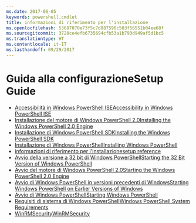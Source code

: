 ```yaml
---
ms.date: 2017-06-05
keywords: powershell,cmdlet
title: informazioni di riferimento per l'installazione
ms.openlocfilehash: 53687070e73f5c7d887590c503f56551b04ee68f
ms.sourcegitcommit: 3720ce4efb6735694cfb53a1b793d949af5d1bc5
ms.translationtype: HT
ms.contentlocale: it-IT
ms.lasthandoff: 09/29/2017
---
```

# <a name="setup-guide"></a><span data-ttu-id="69acf-103">Guida alla configurazione</span><span class="sxs-lookup"><span data-stu-id="69acf-103">Setup Guide</span></span>

- [<span data-ttu-id="69acf-104">Accessibilità in Windows PowerShell ISE</span><span class="sxs-lookup"><span data-stu-id="69acf-104">Accessibility in Windows PowerShell ISE</span></span>](Accessibility-in-Windows-PowerShell-ISE.md)
- [<span data-ttu-id="69acf-105">Installazione del motore di Windows PowerShell 2.0</span><span class="sxs-lookup"><span data-stu-id="69acf-105">Installing the Windows PowerShell 2.0 Engine</span></span>](Installing-the-Windows-PowerShell-2.0-Engine.md)
- [<span data-ttu-id="69acf-106">Installazione di Windows PowerShell SDK</span><span class="sxs-lookup"><span data-stu-id="69acf-106">Installing the Windows PowerShell SDK</span></span>](Installing-the-Windows-PowerShell-SDK.md)
- [<span data-ttu-id="69acf-107">Installazione di Windows PowerShell</span><span class="sxs-lookup"><span data-stu-id="69acf-107">Installing Windows PowerShell</span></span>](Installing-Windows-PowerShell.md)
- [<span data-ttu-id="69acf-108">informazioni di riferimento per l'installazione</span><span class="sxs-lookup"><span data-stu-id="69acf-108">setup reference</span></span>](setup-reference.md)
- [<span data-ttu-id="69acf-109">Avvio della versione a 32 bit di Windows PowerShell</span><span class="sxs-lookup"><span data-stu-id="69acf-109">Starting the 32 Bit Version of Windows PowerShell</span></span>](Starting-the-32-Bit-Version-of-Windows-PowerShell.md)
- [<span data-ttu-id="69acf-110">Avvio del motore di Windows PowerShell 2.0</span><span class="sxs-lookup"><span data-stu-id="69acf-110">Starting the Windows PowerShell 2.0 Engine</span></span>](Starting-the-Windows-PowerShell-2.0-Engine.md)
- [<span data-ttu-id="69acf-111">Avvio di Windows PowerShell in versioni precedenti di Windows</span><span class="sxs-lookup"><span data-stu-id="69acf-111">Starting Windows PowerShell on Earlier Versions of Windows</span></span>](Starting-Windows-PowerShell-on-Earlier-Versions-of-Windows.md)
- [<span data-ttu-id="69acf-112">Avvio di Windows PowerShell</span><span class="sxs-lookup"><span data-stu-id="69acf-112">Starting Windows PowerShell</span></span>](Starting-Windows-PowerShell.md)
- [<span data-ttu-id="69acf-113">Requisiti di sistema di Windows PowerShell</span><span class="sxs-lookup"><span data-stu-id="69acf-113">Windows PowerShell System Requirements</span></span>](Windows-PowerShell-System-Requirements.md)
- [<span data-ttu-id="69acf-114">WinRMSecurity</span><span class="sxs-lookup"><span data-stu-id="69acf-114">WinRMSecurity</span></span>](WinRMSecurity.md)

